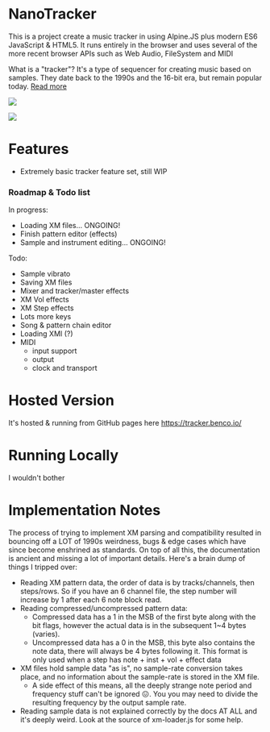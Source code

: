 # NanoTracker

This is a project create a music tracker in using Alpine.JS plus modern ES6 JavaScript & HTML5. It runs entirely in the browser and uses several of the more recent browser APIs such as Web Audio, FileSystem and MIDI

What is a "tracker"? It's a type of sequencer for creating music based on samples. They date back to the 1990s and the 16-bit era, but remain popular today. [Read more](https://en.wikipedia.org/wiki/Music_tracker)

![](https://user-images.githubusercontent.com/14982936/233846778-5b595dfd-1916-4238-bdf4-7ebe145f1848.png)

![](https://user-images.githubusercontent.com/14982936/233846849-b009fd9c-8727-4fc5-86f0-3e95b7b662ea.png)

# Features

- Extremely basic tracker feature set, still WIP

### Roadmap & Todo list

In progress:
- Loading XM files... ONGOING!
- Finish pattern editor (effects)
- Sample and instrument editing... ONGOING!
  
Todo:
- Sample vibrato 
- Saving XM files
- Mixer and tracker/master effects
- XM Vol effects
- XM Step effects
- Lots more keys
- Song & pattern chain editor
- Loading XMI (?)
- MIDI 
  - input support
  - output
  - clock and transport

# Hosted Version

It's hosted & running from GitHub pages here https://tracker.benco.io/

# Running Locally

I wouldn't bother

# Implementation Notes

The process of trying to implement XM parsing and compatibility resulted in bouncing off a LOT of 1990s weirdness, bugs & edge cases which have since become enshrined as standards. On top of all this, the documentation is ancient and missing a lot of important details. Here's a brain dump of things I tripped over:

- Reading XM pattern data, the order of data is by tracks/channels, then steps/rows. So if you have an 6 channel file, the step number will increase by 1 after each 6 note block read.
- Reading compressed/uncompressed pattern data:
  - Compressed data has a 1 in the MSB of the first byte along with the bit flags, however the actual data is in the subsequent 1~4 bytes (varies).
  - Uncompressed data has a 0 in the MSB, this byte also contains the note data, there will always be 4 bytes following it. This format is only used when a step has note + inst + vol + effect data
- XM files hold sample data "as is", no sample-rate conversion takes place, and no information about the sample-rate is stored in the XM file.
  - A side effect of this means, all the deeply strange note period and frequency stuff can't be ignored 😖. You you may need to divide the resulting frequency by the output sample rate.  
- Reading sample data is not explained correctly by the docs AT ALL and it's deeply weird. Look at the source of xm-loader.js for some help.